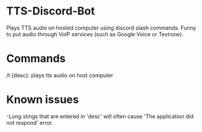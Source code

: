 # TTS-Discord-Bot
Plays TTS audio on hosted computer using discord slash commands. Funny to put audio through VoIP services (such as Google Voice or Textnow).
# Commands
/t {desc}: plays tts audio on host computer
# Known issues
-Long stings that are entered in 'desc' will often cause 'The application did not respond' error.
